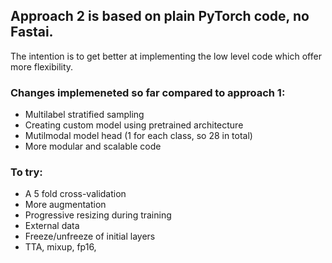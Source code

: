 ## Approach 2 is based on plain PyTorch code, no Fastai. 

The intention is to get better at implementing the low level code which offer more flexibility.

### Changes implemeneted so far compared to approach 1:
- Multilabel stratified sampling
- Creating custom model using pretrained architecture
- Mutilmodal model head (1 for each class, so 28 in total)
- More modular and scalable code

### To try:
- A 5 fold cross-validation
- More augmentation
- Progressive resizing during training
- External data
- Freeze/unfreeze of initial layers
- TTA, mixup, fp16, 
